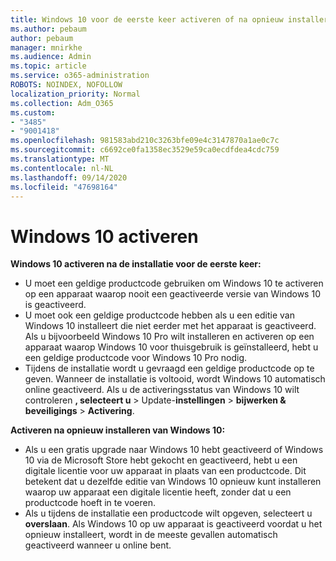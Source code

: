 ```yaml
---
title: Windows 10 voor de eerste keer activeren of na opnieuw installeren
ms.author: pebaum
author: pebaum
manager: mnirkhe
ms.audience: Admin
ms.topic: article
ms.service: o365-administration
ROBOTS: NOINDEX, NOFOLLOW
localization_priority: Normal
ms.collection: Adm_O365
ms.custom:
- "3485"
- "9001418"
ms.openlocfilehash: 981583abd210c3263bfe09e4c3147870a1ae0c7c
ms.sourcegitcommit: c6692ce0fa1358ec3529e59ca0ecdfdea4cdc759
ms.translationtype: MT
ms.contentlocale: nl-NL
ms.lasthandoff: 09/14/2020
ms.locfileid: "47698164"
---
```

# <a name="activate-windows-10"></a>Windows 10 activeren

**Windows 10 activeren na de installatie voor de eerste keer:**

- U moet een geldige productcode gebruiken om Windows 10 te activeren op een apparaat waarop nooit een geactiveerde versie van Windows 10 is geactiveerd.
- U moet ook een geldige productcode hebben als u een editie van Windows 10 installeert die niet eerder met het apparaat is geactiveerd. Als u bijvoorbeeld Windows 10 Pro wilt installeren en activeren op een apparaat waarop Windows 10 voor thuisgebruik is geïnstalleerd, hebt u een geldige productcode voor Windows 10 Pro nodig.
- Tijdens de installatie wordt u gevraagd een geldige productcode op te geven. Wanneer de installatie is voltooid, wordt Windows 10 automatisch online geactiveerd. Als u de activeringsstatus van Windows 10 wilt controleren **, selecteert u** >  Update-**instellingen**  >  **bijwerken & beveiligings**  >  **Activering**.

**Activeren na opnieuw installeren van Windows 10:**

- Als u een gratis upgrade naar Windows 10 hebt geactiveerd of Windows 10 via de Microsoft Store hebt gekocht en geactiveerd, hebt u een digitale licentie voor uw apparaat in plaats van een productcode. Dit betekent dat u dezelfde editie van Windows 10 opnieuw kunt installeren waarop uw apparaat een digitale licentie heeft, zonder dat u een productcode hoeft in te voeren.
- Als u tijdens de installatie een productcode wilt opgeven, selecteert u **overslaan**. Als Windows 10 op uw apparaat is geactiveerd voordat u het opnieuw installeert, wordt in de meeste gevallen automatisch geactiveerd wanneer u online bent.
